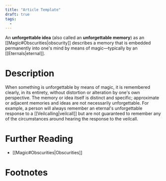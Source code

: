 ```yaml
---
title: "Article Template"
draft: true
tags:
  - 
---
```


An **unforgettable idea** (also called an **unforgettable memory**) as an [[Magic#Obscurities|obscurity]] describes a memory that is embedded permanently into one's mind by means of magic—typically by an [[Eternals|eternal]]. 

# Description
When something is unforgettable by means of magic, it is remembered clearly, in its entirety, without distortion or alteration by one's own perspective. The memory or idea itself is distinct and specific; approximate or adjacent memories and ideas are not necessarily unforgettable. For example, a person will always remember an eternal's unforgettable response to a [[Veilcalling|veilcall]] but are not guaranteed to remember any of the circumstances around hearing the response to the veilcall.

# Further Reading
- [[Magic#Obscurities|Obscurities]]

# Footnotes
[^tag]:![[uyu.svg|12]] **[[OOU]]**: This is an example of an out-of-universe footnote using the 우유/house character. 